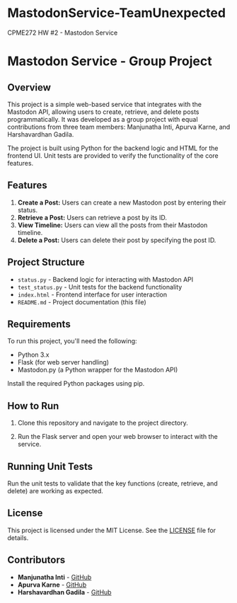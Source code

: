 # MastodonService-TeamUnexpected
CPME272 HW #2 - Mastodon Service

# Mastodon Service - Group Project

## Overview

This project is a simple web-based service that integrates with the Mastodon API, allowing users to create, retrieve, and delete posts programmatically. It was developed as a group project with equal contributions from three team members: Manjunatha Inti, Apurva Karne, and Harshavardhan Gadila.

The project is built using Python for the backend logic and HTML for the frontend UI. Unit tests are provided to verify the functionality of the core features.

## Features

1. **Create a Post:** Users can create a new Mastodon post by entering their status.
2. **Retrieve a Post:** Users can retrieve a post by its ID.
3. **View Timeline:** Users can view all the posts from their Mastodon timeline.
4. **Delete a Post:** Users can delete their post by specifying the post ID.

## Project Structure

- `status.py` - Backend logic for interacting with Mastodon API
- `test_status.py` - Unit tests for the backend functionality
- `index.html` - Frontend interface for user interaction
- `README.md` - Project documentation (this file)

## Requirements

To run this project, you'll need the following:

- Python 3.x
- Flask (for web server handling)
- Mastodon.py (a Python wrapper for the Mastodon API)

Install the required Python packages using pip.

## How to Run

1. Clone this repository and navigate to the project directory.

2. Run the Flask server and open your web browser to interact with the service.

## Running Unit Tests

Run the unit tests to validate that the key functions (create, retrieve, and delete) are working as expected.

## License

This project is licensed under the MIT License. See the [LICENSE](LICENSE) file for details.

## Contributors

- **Manjunatha Inti** - [GitHub](https://github.com/manjunatha-inti)
- **Apurva Karne** - [GitHub](https://github.com/apurva-karne)
- **Harshavardhan Gadila** - [GitHub](https://github.com/hvr2026)
